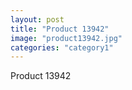 ```yaml
---
layout: post
title: "Product 13942"
image: "product13942.jpg"
categories: "category1"
---
```

Product 13942
